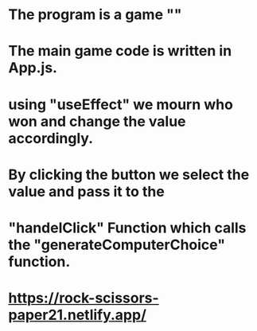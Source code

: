 # The program is a game ""


# The main game code is written in App․js.


# using "useEffect" we mourn who won and change the value accordingly. 



# By clicking the button we select the value and pass it to the 
# "handelClick" Function which calls the "generateComputerChoice"      function.

# https://rock-scissors-paper21.netlify.app/